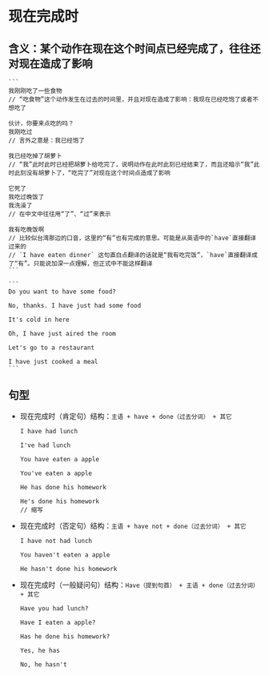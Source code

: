 # 现在完成时

## 含义：某个动作在现在这个时间点已经完成了，往往还对现在造成了影响

    ```
    我刚刚吃了一些食物
    // “吃食物”这个动作发生在过去的时间里，并且对现在造成了影响：我现在已经吃饱了或者不想吃了

    伙计，你要来点吃的吗？
    我刚吃过
    // 言外之意是：我已经饱了

    我已经吃掉了胡萝卜
    // “我”此时此时已经把胡萝卜给吃完了，说明动作在此时此刻已经结束了，而且还暗示“我”此时此刻没有胡萝卜了，“吃完了”对现在这个时间点造成了影响

    它死了
    我吃过晚饭了
    我洗澡了
    // 在中文中往往用“了”、“过”来表示

    我有吃晚饭啊
    // 比较似台湾那边的口音，这里的“有”也有完成的意思。可能是从英语中的`have`直接翻译过来的
    // `I have eaten dinner` 这句直白点翻译的话就是“我有吃完饭”，`have`直接翻译成了“有”。只能说加深一点理解，但正式中不能这样翻译
    ```

    ```
    Do you want to have some food?

    No, thanks. I have just had some food

    It's cold in here

    Oh, I have just aired the room

    Let's go to a restaurant

    I have just cooked a meal
    ```

## 句型

- 现在完成时（肯定句）结构：`主语 + have + done（过去分词） + 其它`

  ```
  I have had lunch

  I've had lunch

  You have eaten a apple

  You've eaten a apple

  He has done his homework

  He's done his homework
  // 缩写
  ```

- 现在完成时（否定句）结构：`主语 + have not + done（过去分词） + 其它`

  ```
  I have not had lunch

  You haven't eaten a apple

  He hasn't done his homework
  ```

- 现在完成时（一般疑问句）结构：`Have（提到句首） + 主语 + done（过去分词） + 其它`

  ```
  Have you had lunch?

  Have I eaten a apple?

  Has he done his homework?

  Yes, he has

  No, he hasn't
  ```
